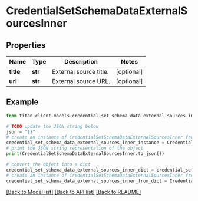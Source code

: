 # CredentialSetSchemaDataExternalSourcesInner


## Properties

Name | Type | Description | Notes
------------ | ------------- | ------------- | -------------
**title** | **str** | External source title. | [optional] 
**url** | **str** | External source URL. | [optional] 

## Example

```python
from titan_client.models.credential_set_schema_data_external_sources_inner import CredentialSetSchemaDataExternalSourcesInner

# TODO update the JSON string below
json = "{}"
# create an instance of CredentialSetSchemaDataExternalSourcesInner from a JSON string
credential_set_schema_data_external_sources_inner_instance = CredentialSetSchemaDataExternalSourcesInner.from_json(json)
# print the JSON string representation of the object
print(CredentialSetSchemaDataExternalSourcesInner.to_json())

# convert the object into a dict
credential_set_schema_data_external_sources_inner_dict = credential_set_schema_data_external_sources_inner_instance.to_dict()
# create an instance of CredentialSetSchemaDataExternalSourcesInner from a dict
credential_set_schema_data_external_sources_inner_from_dict = CredentialSetSchemaDataExternalSourcesInner.from_dict(credential_set_schema_data_external_sources_inner_dict)
```
[[Back to Model list]](../README.md#documentation-for-models) [[Back to API list]](../README.md#documentation-for-api-endpoints) [[Back to README]](../README.md)


